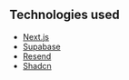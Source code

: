## Technologies used

- [Next.js](https://nextjs.org/)
- [Supabase](https://supabase.com/)
- [Resend](https://resend.com)
- [Shadcn](https://ui.shadcn.com/)
